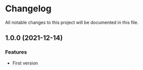 # Changelog

All notable changes to this project will be documented in this file.
## 1.0.0 (2021-12-14)

### Features

* First version
